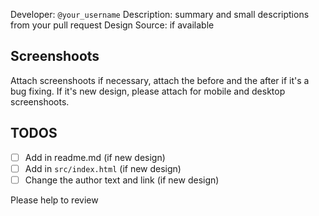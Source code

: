 Developer: `@your_username`
Description: summary and small descriptions from your pull request
Design Source: if available

## Screenshoots

Attach screenshoots if necessary, attach the before and the after if it's a bug fixing.
If it's new design, please attach for mobile and desktop screenshoots.

## TODOS

- [ ] Add in readme.md (if new design)
- [ ] Add in `src/index.html` (if new design)
- [ ] Change the author text and link (if new design)

Please help to review
